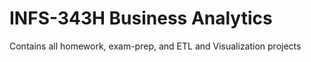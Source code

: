 # INFS-343H Business Analytics
Contains all homework, exam-prep, and ETL and Visualization projects

